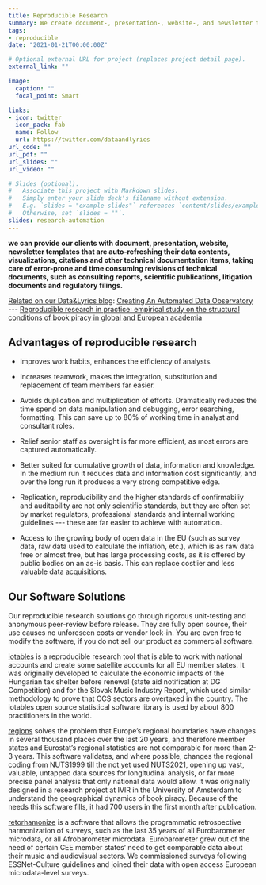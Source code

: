 ```yaml
---
title: Reproducible Research
summary: We create document-, presentation-, website-, and newsletter templates that are auto-refreshing their data contents, visualizations, citations, and other technical documentation items, taking care of error-prone and time-consuming revisions of technical documents, such as consulting reports, scientific publications, litigation documents and regulatory filings. 
tags:
- reproducible
date: "2021-01-21T00:00:00Z"

# Optional external URL for project (replaces project detail page).
external_link: ""

image:
  caption: ""
  focal_point: Smart

links:
- icon: twitter
  icon_pack: fab
  name: Follow
  url: https://twitter.com/dataandlyrics
url_code: ""
url_pdf: ""
url_slides: ""
url_video: ""

# Slides (optional).
#   Associate this project with Markdown slides.
#   Simply enter your slide deck's filename without extension.
#   E.g. `slides = "example-slides"` references `content/slides/example-slides.md`.
#   Otherwise, set `slides = ""`.
slides: research-automation
---
```


**we can provide our clients with document, presentation, website, newsletter templates that are auto-refreshing their data contents, visualizations, citations and other technical documentation items, taking care of error-prone and time consuming revisions of technical documents, such as consulting reports, scientific publications, litigation documents and regulatory filings.**

<span style="text-decoration:underline">Related on our Data&Lyrics blog</span>:  [Creating An Automated Data Observatory](https://dataandlyrics.com/post/2020-09-11-creating-automated-observatory/) --- [Reproducible research in practice: empirical study on the structural conditions of book piracy in global and European academia](https://dataandlyrics.com/post/2020-12-04-pirate-libraries/)

## Advantages of reproducible research

* Improves work habits, enhances the efficiency of analysts.

* Increases teamwork, makes the integration, substitution and replacement of team members far easier.

* Avoids duplication and multiplication of efforts. Dramatically reduces the time spend on data manipulation and debugging, error searching, formatting. This can save up to 80% of working time in analyst and consultant roles.

* Relief senior staff as oversight is far more efficient, as most errors are captured automatically.

* Better suited for cumulative growth of data, information and knowledge. In the medium run it reduces data and information cost significantly, and over the long run it produces a very strong competitive edge.

* Replication, reproducibility and the higher standards of confirmabiliy and auditability are not only scientific standards, but they are often set by market regulators, professional standards and internal working guidelines --- these are far easier to achieve with automation.

* Access to the growing body of open data in the EU (such as survey data, raw data used to calculate the inflation, etc.), which is as raw data free or almost free, but has large processing costs, as it is offered by public bodies on an as-is basis. This can replace costlier and less valuable data acquisitions.

## Our Software Solutions

Our reproducible research solutions go through rigorous unit-testing and anonymous peer-review before release. They are fully open source, their use causes no unforeseen costs or vendor lock-in. You are even free to modify the software, if you do not sell our product as commercial software.

[iotables](/software/iotables/) is a reproducible research tool that is able to work with national accounts and create some satellite accounts for all EU member states. It was originally developed to calculate the economic impacts of the Hungarian tax shelter before renewal (state aid notification at DG Competition) and for the Slovak Music Industry Report, which used similar methodology to prove that CCS sectors are overtaxed in the country. The iotables open source statistical software library is used by about 800 practitioners in the world.

[regions](/software/regions/) solves the problem that Europe’s regional boundaries have changes in several thousand places over the last 20 years, and therefore member states and Eurostat’s regional statistics are not comparable for more than 2-3 years. This software validates, and where possible, changes the regional coding from NUTS1999 till the not yet used NUTS2021, opening up vast, valuable, untapped data sources for longitudinal analysis, or far more precise panel analysis that only national data would allow. It was originally designed in a research project at IVIR in the University of Amsterdam to understand the geographical dynamics of book piracy. Because of the needs this software fills, it had 700 users in the first month after publication.

[retorhamonize](/software/iotables/) is a software that allows the programmatic retrospective harmonization of surveys, such as the last 35 years of all Eurobarometer microdata, or all Afrobarometer microdata. Eurobarometer grew out of the need of certain CEE member states’ need to get comparable data about their music and audiovisual sectors. We commissioned surveys following ESSNet-Culture guidelines and joined their data with open access European microdata-level surveys.
